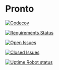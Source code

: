# Pronto

[![Codecov](https://img.shields.io/codecov/c/github/COS301-SE-2023/Pronto.svg?style=flat-square)](https://codecov.io/gh/COS301-SE-2023/Pronto)

[![Requirements Status](https://requires.io/github/COS301-SE-2023/Pronto/requirements.svg?branch=frontend-dev)](https://requires.io/github/COS301-SE-2023/Pronto/requirements/?branch=BRANCH)

[![Open Issues](https://img.shields.io/github/issues/COS301-SE-2023/Pronto.svg?style=flat-square)](https://github.com/COS301-SE-2023/Pronto/issues)

[![Closed Issues](https://img.shields.io/github/issues-closed/COS301-SE-2023/Pronto.svg?style=flat-square)](https://github.com/COS301-SE-2023/Pronto/issues?q=is%3Aissue+is%3Aclosed)

[![Uptime Robot status](https://img.shields.io/uptimerobot/status/m794371847-738190ed660788defde4f595?style=flat-square)](https://uptimerobot.com/dashboard#778918918)
